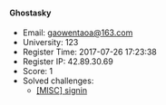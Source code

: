 #### Ghostasky  

* Email: gaowentaoa@163.com  
* University: 123  
* Register Time: 2017-07-26 17:23:38  
* Register IP: 42.89.30.69  
* Score: 1  
* Solved challenges: 
  * [[MISC] signin](https://github.com/SniperOJ/Challenges/blob/master/MISC/signin.json)  
